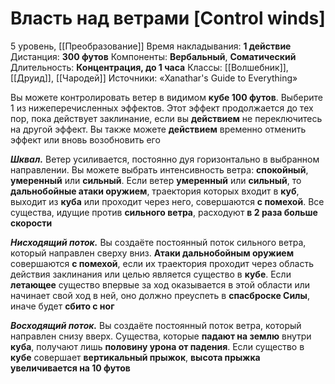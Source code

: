 # Власть над ветрами [Control winds]
5 уровень, [[Преобразование]]
Время накладывания: **1 действие**
Дистанция: **300 футов**
Компоненты: **Вербальный**, **Соматический**
Длительность: **Концентрация, до 1 часа**
Классы: [[Волшебник]], [[Друид]], [[Чародей]]
Источники: «Xanathar's Guide to Everything»

Вы можете контролировать ветер в видимом **кубе 100 футов**. Выберите 1 из нижеперечисленных эффектов. Этот эффект продолжается до тех пор, пока действует заклинание, если вы **действием** не переключитесь на другой эффект. Вы также можете **действием** временно отменить эффект или вновь возобновить его

**_Шквал._** Ветер усиливается, постоянно дуя горизонтально в выбранном направлении. Вы можете выбрать интенсивность ветра: **спокойный**, **умеренный** или **сильный**. Если ветер **умеренный** или **сильный**, то **дальнобойные атаки оружием**, траектория которых входит в **куб**, выходит из **куба** или проходит через него, совершаются **с помехой**. Все существа, идущие против **сильного ветра**, расходуют **в 2 раза больше скорости**

**_Нисходящий поток._** Вы создаёте постоянный поток сильного ветра, который направлен сверху вниз. **Атаки дальнобойным оружием** совершаются **с помехой**, если их траектория проходит через область действия заклинания или целью является существо в **кубе**. Если **летающее** существо впервые за ход оказывается в этой области или начинает свой ход в ней, оно должно преуспеть в **спасброске Силы**, иначе будет **сбито с ног**

**_Восходящий поток._** Вы создаёте постоянный поток ветра, который направлен снизу вверх. Существа, которые **падают на землю** внутри **куба**, получают лишь **половину урона от падения**. Если существо в **кубе** совершает **вертикальный прыжок**, **высота прыжка увеличивается на 10 футов**